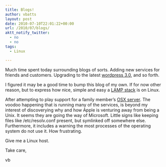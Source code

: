 ```yaml
---
title: Blogs!
author: vbatts
layout: post
date: 2010-07-10T22:01:22+00:00
url: /2010/07/blogs/
aktt_notify_twitter:
  - no
  - no
tags:
  - Linux

---
```

Much time spent today surrounding blogs of sorts. Adding new services for friends and customers. Upgrading to the latest [wordpress 3.0][1], and so forth.
  
I figured it may be a good time to bump this blog of my own. If for now other reason, but to express how nice, simple and easy a [LAMP stack][2] is on Linux.

After attempting to play support for a family member&#8217;s [OSX server][3]. The voodoo happening that is running many of the services, is beyond my interest of discoverying why and how Apple is venturing away from being a Unix. It seems they are going the way of Microsoft. Little signs like keeping files like /etc/resolv.conf present, but symlinked off somewhere else. Furthermore, it includes a warning the most processes of the operating system do not use it. How frustrating.

Give me a Linux host.

Take care,
  
vb

 [1]: http://wordpress.org/download/release-archive/
 [2]: http://en.wikipedia.org/wiki/LAMP_(software_bundle)
 [3]: http://en.wikipedia.org/wiki/Mac_OS_X_Server
